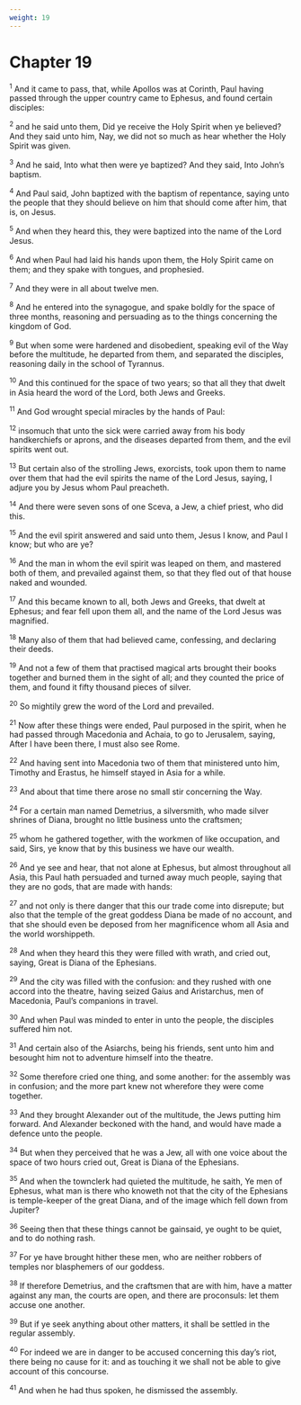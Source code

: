 ```yaml
---
weight: 19
---
```


# Chapter 19

<sup>1</sup> And it came to pass, that, while Apollos was at Corinth, Paul having passed through the upper country came to Ephesus, and found certain disciples: 

<sup>2</sup> and he said unto them, Did ye receive the Holy Spirit when ye believed? And they said unto him, Nay, we did not so much as hear whether the Holy Spirit was given. 

<sup>3</sup> And he said, Into what then were ye baptized? And they said, Into John’s baptism. 

<sup>4</sup> And Paul said, John baptized with the baptism of repentance, saying unto the people that they should believe on him that should come after him, that is, on Jesus. 

<sup>5</sup> And when they heard this, they were baptized into the name of the Lord Jesus. 

<sup>6</sup> And when Paul had laid his hands upon them, the Holy Spirit came on them; and they spake with tongues, and prophesied. 

<sup>7</sup> And they were in all about twelve men. 

<sup>8</sup> And he entered into the synagogue, and spake boldly for the space of three months, reasoning and persuading as to the things concerning the kingdom of God. 

<sup>9</sup> But when some were hardened and disobedient, speaking evil of the Way before the multitude, he departed from them, and separated the disciples, reasoning daily in the school of Tyrannus. 

<sup>10</sup> And this continued for the space of two years; so that all they that dwelt in Asia heard the word of the Lord, both Jews and Greeks. 

<sup>11</sup> And God wrought special miracles by the hands of Paul: 

<sup>12</sup> insomuch that unto the sick were carried away from his body handkerchiefs or aprons, and the diseases departed from them, and the evil spirits went out. 

<sup>13</sup> But certain also of the strolling Jews, exorcists, took upon them to name over them that had the evil spirits the name of the Lord Jesus, saying, I adjure you by Jesus whom Paul preacheth. 

<sup>14</sup> And there were seven sons of one Sceva, a Jew, a chief priest, who did this. 

<sup>15</sup> And the evil spirit answered and said unto them, Jesus I know, and Paul I know; but who are ye? 

<sup>16</sup> And the man in whom the evil spirit was leaped on them, and mastered both of them, and prevailed against them, so that they fled out of that house naked and wounded. 

<sup>17</sup> And this became known to all, both Jews and Greeks, that dwelt at Ephesus; and fear fell upon them all, and the name of the Lord Jesus was magnified. 

<sup>18</sup> Many also of them that had believed came, confessing, and declaring their deeds. 

<sup>19</sup> And not a few of them that practised magical arts brought their books together and burned them in the sight of all; and they counted the price of them, and found it fifty thousand pieces of silver. 

<sup>20</sup> So mightily grew the word of the Lord and prevailed. 

<sup>21</sup> Now after these things were ended, Paul purposed in the spirit, when he had passed through Macedonia and Achaia, to go to Jerusalem, saying, After I have been there, I must also see Rome. 

<sup>22</sup> And having sent into Macedonia two of them that ministered unto him, Timothy and Erastus, he himself stayed in Asia for a while. 

<sup>23</sup> And about that time there arose no small stir concerning the Way. 

<sup>24</sup> For a certain man named Demetrius, a silversmith, who made silver shrines of Diana, brought no little business unto the craftsmen; 

<sup>25</sup> whom he gathered together, with the workmen of like occupation, and said, Sirs, ye know that by this business we have our wealth. 

<sup>26</sup> And ye see and hear, that not alone at Ephesus, but almost throughout all Asia, this Paul hath persuaded and turned away much people, saying that they are no gods, that are made with hands: 

<sup>27</sup> and not only is there danger that this our trade come into disrepute; but also that the temple of the great goddess Diana be made of no account, and that she should even be deposed from her magnificence whom all Asia and the world worshippeth. 

<sup>28</sup> And when they heard this they were filled with wrath, and cried out, saying, Great is Diana of the Ephesians. 

<sup>29</sup> And the city was filled with the confusion: and they rushed with one accord into the theatre, having seized Gaius and Aristarchus, men of Macedonia, Paul’s companions in travel. 

<sup>30</sup> And when Paul was minded to enter in unto the people, the disciples suffered him not. 

<sup>31</sup> And certain also of the Asiarchs, being his friends, sent unto him and besought him not to adventure himself into the theatre. 

<sup>32</sup> Some therefore cried one thing, and some another: for the assembly was in confusion; and the more part knew not wherefore they were come together. 

<sup>33</sup> And they brought Alexander out of the multitude, the Jews putting him forward. And Alexander beckoned with the hand, and would have made a defence unto the people. 

<sup>34</sup> But when they perceived that he was a Jew, all with one voice about the space of two hours cried out, Great is Diana of the Ephesians. 

<sup>35</sup> And when the townclerk had quieted the multitude, he saith, Ye men of Ephesus, what man is there who knoweth not that the city of the Ephesians is temple-keeper of the great Diana, and of the image which fell down from Jupiter? 

<sup>36</sup> Seeing then that these things cannot be gainsaid, ye ought to be quiet, and to do nothing rash. 

<sup>37</sup> For ye have brought hither these men, who are neither robbers of temples nor blasphemers of our goddess. 

<sup>38</sup> If therefore Demetrius, and the craftsmen that are with him, have a matter against any man, the courts are open, and there are proconsuls: let them accuse one another. 

<sup>39</sup> But if ye seek anything about other matters, it shall be settled in the regular assembly. 

<sup>40</sup> For indeed we are in danger to be accused concerning this day’s riot, there being no cause for it: and as touching it we shall not be able to give account of this concourse. 

<sup>41</sup> And when he had thus spoken, he dismissed the assembly. 


